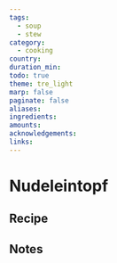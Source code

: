 ```yaml
---
tags:
  - soup
  - stew
category:
  - cooking
country: 
duration_min: 
todo: true
theme: tre_light
marp: false
paginate: false
aliases: 
ingredients: 
amounts: 
acknowledgements: 
links:
---
```



# Nudeleintopf

## Recipe

## Notes

